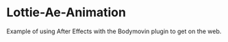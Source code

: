 # Lottie-Ae-Animation

Example of using After Effects with the Bodymovin plugin to get on the web. 

